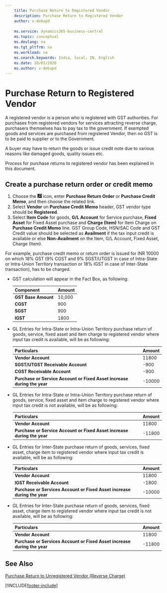 ```yaml
---
    title: Purchase Return to Registered Vendor
    description: Purchase Return to Registered Vendor
    author: v-debapd

    ms.service: dynamics365-business-central
    ms.topic: conceptual
    ms.devlang: na
    ms.tgt_pltfrm: na
    ms.workload: na
    ms.search.keywords: India, local, IN, English
    ms.date: 10/01/2020
    ms.author: v-debapd
---
```

# Purchase Return to Registered Vendor


A registered vendor is a person who is registered with GST authorities. 
For purchases from registered vendors for services attracting reverse charge, purchasers themselves has to pay tax to the government.
If exempted goods and services are purchased from registered Vendor, then no GST is to be paid to supplier or to the Government.

A buyer may have to return the goods or issue credit note due to various reasons like damaged goods, quality issues etc.

Process for purchase returns to registered vendor has been explained in this document.


## Create a purchase return order or credit memo

1.  Choose the ![Search for Page or Report](image/search_small.png "Search for Page or Report icon") icon, enter **Purchase Return Order** or **Purchase Credit Memo**, and then choose the related link. 
2. Select **Vendor** on **Purchase Credit Memo** header, GST vendor type should be **Registered**.
3. Select **Item Code** for goods, **G/L Account** for Service purchase, **Fixed Asset** for Fixed Asset purchase and **Charge (Item)** for Item Charge on **Purchase Credit Memo** line. GST Group Code, HSN/SAC Code and GST Credit value should be selected as **Availment** if the tax input credit is available or else **Non-Availment** on the Item, G/L Account, Fixed Asset, Charge (Item). 

For example, purchase credit memo or return order is issued for INR 10000 on which 18% GST (9% CGST and 9% SGST/UTGST in case of Intra-State or Intra-Union Territory transaction or 18% IGST in case of Inter-State transaction), has to be charged.

- GST calculation will appear in the Fact Box, as following:
    
    |Component|Amount|
    |----------------------------------|---------------------------------------|  
    |**GST Base Amount**|10,000|  
    |**CGST**|900|  
    |**SGST**|900|
    |**IGST**|1800| 

- GL Entries for Intra-State or Intra-Union Territory purchase return of goods, service, fixed asset and item charge to registered vendor where input tax credit is available, will be as following:

    |Particulars|Amount|
    |----------------------------------|---------------------------------------|
    |**Vendor Account**|11800|
    |**SGST/UTGST Receivable Account**|-900|
    |**CGST Receivable Account**|-900|
    |**Purchase or Service Account or Fixed Asset increase during the year**|-10000|

- GL Entries for Intra-State or Intra-Union Territory purchase return of goods, service, fixed asset and item charge to registered vendor where input tax credit is not available, will be as following:

    |Particulars|Amount|
    |----------------------------------|---------------------------------------|
    |**Vendor Account**|11800|
    |**Purchase or Service Account or Fixed Asset increase during the year**|-11800|


- GL Entries for Inter-State purchase return of goods, services, fixed asset, charge item to registered vendor where input tax credit is available, will be as following:

    |Particulars|Amount|
    |----------------------------------|---------------------------------------|    
    |**Vendor Account**|11800| 
    |**IGST Receivable Account**|-1800| 
    |**Purchase or Services Account or Fixed Asset increase during the year**|-10000|

- GL Entries for Inter-State purchase return of goods, services, fixed asset, charge item to registered vendor where input tax credit is not available, will be as following:

    |Particulars|Amount|
    |----------------------------------|---------------------------------------|
    |**Vendor Account**|11800| 
    |**Purchase or Services Account or Fixed Asset increase during the year**|-11800|
















## See Also 
[Purchase Return to Unregistered Vendor (Reverse Charge)](GST-Purchase-Return-to-Unregistered-Vendor-RCM.md)






















[!INCLUDE[footer-include](../../includes/footer-banner.md)]